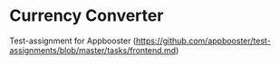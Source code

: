 # Currency Converter
Test-assignment for Appbooster (https://github.com/appbooster/test-assignments/blob/master/tasks/frontend.md)
